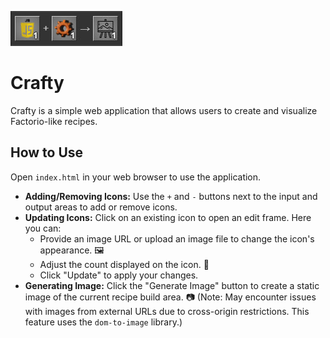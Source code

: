 ![Crafty Recipe Example](assets/new.jpg)

# Crafty

Crafty is a simple web application that allows users to create and visualize Factorio-like recipes.

## How to Use

Open `index.html` in your web browser to use the application.

- **Adding/Removing Icons:** Use the `+` and `-` buttons next to the input and output areas to add or remove icons.
- **Updating Icons:** Click on an existing icon to open an edit frame. Here you can:
    - Provide an image URL or upload an image file to change the icon's appearance. 🖼️
    - Adjust the count displayed on the icon. 🔢
    - Click "Update" to apply your changes.
- **Generating Image:** Click the "Generate Image" button to create a static image of the current recipe build area. 📷 (Note: May encounter issues with images from external URLs due to cross-origin restrictions. This feature uses the `dom-to-image` library.)
